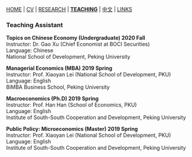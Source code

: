 [HOME](./index.md) | [CV](./assets/FanghaoChen_AcademiaCV_eng-210821.pdf) | [RESEARCH](./research.md) | [**TEACHING**](./) | [中文](./Chinese.md) | [LINKS](./links.md)

### Teaching Assistant

**Topics on Chinese Economy (Undergraduate) 2020 Fall** <br/>
Instructor: Dr. Gao Xu (Chief Economist at BOCI Securities) <br/>
Language: Chinese <br/>
National School of Development, Peking University

**Managerial Economics (MBA) 2019 Spring** <br/>
Instructor: Prof. Xiaoyan Lei (National School of Development, PKU) <br/>
Language: English <br/>
BiMBA Business School, Peking University

**Macroeconomics (Ph.D) 2019 Spring** <br/>
Instructor: Prof. Han Han (School of Economics, PKU) <br/>
Language: English <br/>
Institute of South-South Cooperation and Development, Peking University

**Public Policy: Microeconomics (Master) 2019 Spring** <br/>
Instructor: Prof. Xiaoyan Lei (National School of Development, PKU) <br/>
Language: English <br/>
Institute of South-South Cooperation and Development, Peking University

